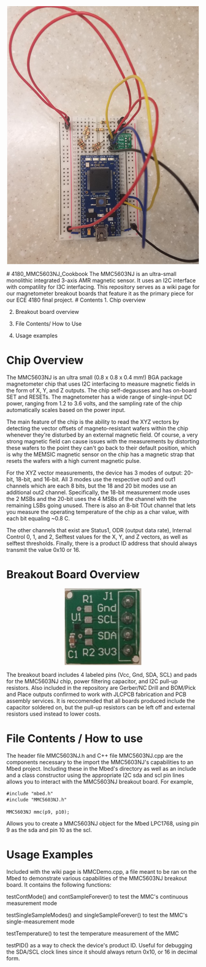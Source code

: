 <p align="center">
  <img width="500" height="673" src="https://github.com/rdzr/4180_MMC5603NJ_Cookbook/blob/main/MMCboard.jpg">
</p>
# 4180_MMC5603NJ_Cookbook
The MMC5603NJ is an ultra-small monolithic integrated 3-axis AMR magnetic sensor. It uses an I2C interface with compatility for I3C interfacing.
This repository serves as a wiki page for our magnetometer breakout boards that feature it as the primary piece for our ECE 4180 final project.
# Contents
1. Chip overview

2. Breakout board overview

3. File Contents/ How to Use

4. Usage examples

# Chip Overview

The MMC5603NJ is an ultra small (0.8 x 0.8 x 0.4 mm!) BGA package magnetometer chip that uses I2C interfacing to measure magnetic fields in the form of X, Y, and Z outputs.
The chip self-degausses and has on-board SET and RESETs. The magnetometer has a wide range of single-input DC power, ranging from 1.2 to 3.6 volts, and
the sampling rate of the chip automatically scales based on the power input.

The main feature of the chip is the ability to read the XYZ vectors by detecting the vector offsets of magneto-resistant wafers within the chip whenever they're
disturbed by an external magnetic field. Of course, a very strong magnetic field can cause issues with the measurements by distorting these wafers to the point they
can't go back to their default position, which is why the MEMSIC magnetic sensor on the chip has a magnetic strap that resets the wafers with a high current magnetic pulse.

For the XYZ vector measurements, the device has 3 modes of output: 20-bit, 18-bit, and 16-bit. All 3 modes use the respective out0 and out1 channels which are each 8 bits,
but the 18 and 20 bit modes use an additional out2 channel. Specifically, the 18-bit measurement mode uses the 2 MSBs and the 20-bit uses the 4 MSBs of the channel with the
remaining LSBs going unused. There is also an 8-bit TOut channel that lets you measure the operating temperature of the chip as a char value, with each bit equaling ~0.8 C.

The other channels that exist are Status1, ODR (output data rate), Internal Control 0, 1, and 2, Selftest values for the X, Y, and Z vectors, 
as well as selftest thresholds. Finally, there is a product ID address that should always transmit the value 0x10 or 16.


# Breakout Board Overview
<p align="center">
  <img width="200" height="200" src="https://github.com/rdzr/4180_MMC5603NJ_Cookbook/blob/main/MMCbreakout.png">
</p>
The breakout board includes 4 labeled pins (Vcc, Gnd, SDA, SCL) and pads for the MMC5603NJ chip, power filtering capacitor, and I2C pull-up resistors. Also included in the repository are Gerber/NC Drill and BOM/Pick and Place outputs confirmed to work with JLCPCB fabrication and PCB assembly services. It is reccomended that all boards produced include the capacitor soldered on, but the pull-up resistors can be left off and external resistors used instead to lower costs.

# File Contents / How to use
The header file MMC5603NJ.h and C++ file MMC5603NJ.cpp are the components necessary to the import the MMC5603NJ's capabilities to an Mbed project.
Including these in the Mbed's directory as well as an include and a class constructor using the appropriate I2C sda and scl pin lines allows you to interact with
the MMC5603NJ breakout board. For example,

```
#include "mbed.h"
#include "MMC5603NJ.h"

MMC5603NJ mmc(p9, p10);
```
Allows you to create a MMC5603NJ object for the Mbed LPC1768, using pin 9 as the sda and pin 10 as the scl.
# Usage Examples
Included with the wiki page is MMCDemo.cpp, a file meant to be ran on the Mbed to demonstrate various capabilities of the MMC5603NJ breakout board. It contains the following functions:

testContMode() and contSampleForever() to test the MMC's continuous measurement mode

testSingleSampleModes() and singleSampleForever() to test the MMC's single-measurement mode

testTemperature() to test the temperature measurement of the MMC

testPID() as a way to check the device's product ID. Useful for debugging the SDA/SCL clock lines since it should always return 0x10, or 16 in decimal form.
